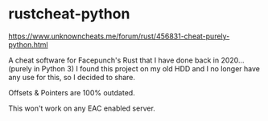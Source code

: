 # rustcheat-python

https://www.unknowncheats.me/forum/rust/456831-cheat-purely-python.html

A cheat software for Facepunch's Rust that I have done back in 2020... (purely in Python 3) I found this project on my old HDD and I no longer have any use for this, so I decided to share.

Offsets & Pointers are 100% outdated.

This won't work on any EAC enabled server.
